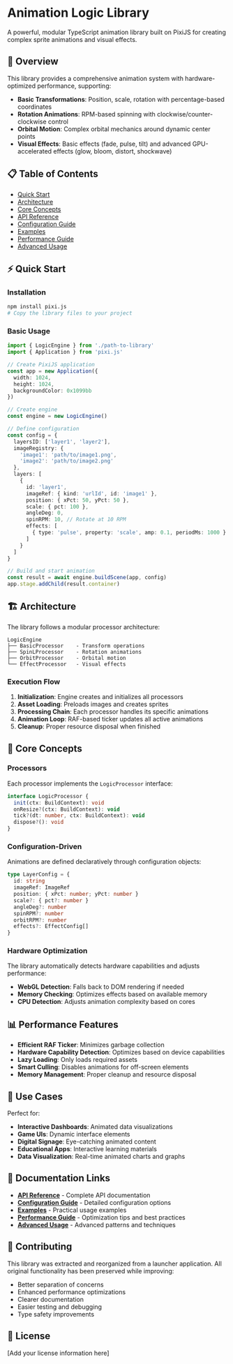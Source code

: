 # Animation Logic Library

A powerful, modular TypeScript animation library built on PixiJS for creating complex sprite animations and visual effects.

## 🚀 Overview

This library provides a comprehensive animation system with hardware-optimized performance, supporting:

- **Basic Transformations**: Position, scale, rotation with percentage-based coordinates
- **Rotation Animations**: RPM-based spinning with clockwise/counter-clockwise control
- **Orbital Motion**: Complex orbital mechanics around dynamic center points
- **Visual Effects**: Basic effects (fade, pulse, tilt) and advanced GPU-accelerated effects (glow, bloom, distort, shockwave)

## 📋 Table of Contents

- [Quick Start](#quick-start)
- [Architecture](#architecture)
- [Core Concepts](#core-concepts)
- [API Reference](./API.md)
- [Configuration Guide](./Configuration.md)
- [Examples](./Examples.md)
- [Performance Guide](./Performance.md)
- [Advanced Usage](./Advanced.md)

## ⚡ Quick Start

### Installation

```bash
npm install pixi.js
# Copy the library files to your project
```

### Basic Usage

```typescript
import { LogicEngine } from './path-to-library'
import { Application } from 'pixi.js'

// Create PixiJS application
const app = new Application({
  width: 1024,
  height: 1024,
  backgroundColor: 0x1099bb
})

// Create engine
const engine = new LogicEngine()

// Define configuration
const config = {
  layersID: ['layer1', 'layer2'],
  imageRegistry: {
    'image1': 'path/to/image1.png',
    'image2': 'path/to/image2.png'
  },
  layers: [
    {
      id: 'layer1',
      imageRef: { kind: 'urlId', id: 'image1' },
      position: { xPct: 50, yPct: 50 },
      scale: { pct: 100 },
      angleDeg: 0,
      spinRPM: 10, // Rotate at 10 RPM
      effects: [
        { type: 'pulse', property: 'scale', amp: 0.1, periodMs: 1000 }
      ]
    }
  ]
}

// Build and start animation
const result = await engine.buildScene(app, config)
app.stage.addChild(result.container)
```

## 🏗️ Architecture

The library follows a modular processor architecture:

```
LogicEngine
├── BasicProcessor    - Transform operations
├── SpinLProcessor    - Rotation animations  
├── OrbitProcessor    - Orbital motion
└── EffectProcessor   - Visual effects
```

### Execution Flow

1. **Initialization**: Engine creates and initializes all processors
2. **Asset Loading**: Preloads images and creates sprites
3. **Processing Chain**: Each processor handles its specific animations
4. **Animation Loop**: RAF-based ticker updates all active animations
5. **Cleanup**: Proper resource disposal when finished

## 🔧 Core Concepts

### Processors

Each processor implements the `LogicProcessor` interface:

```typescript
interface LogicProcessor {
  init(ctx: BuildContext): void
  onResize?(ctx: BuildContext): void
  tick?(dt: number, ctx: BuildContext): void
  dispose?(): void
}
```

### Configuration-Driven

Animations are defined declaratively through configuration objects:

```typescript
type LayerConfig = {
  id: string
  imageRef: ImageRef
  position: { xPct: number; yPct: number }
  scale?: { pct?: number }
  angleDeg?: number
  spinRPM?: number
  orbitRPM?: number
  effects?: EffectConfig[]
}
```

### Hardware Optimization

The library automatically detects hardware capabilities and adjusts performance:

- **WebGL Detection**: Falls back to DOM rendering if needed
- **Memory Checking**: Optimizes effects based on available memory
- **CPU Detection**: Adjusts animation complexity based on cores

## 📊 Performance Features

- **Efficient RAF Ticker**: Minimizes garbage collection
- **Hardware Capability Detection**: Optimizes based on device capabilities  
- **Lazy Loading**: Only loads required assets
- **Smart Culling**: Disables animations for off-screen elements
- **Memory Management**: Proper cleanup and resource disposal

## 🎯 Use Cases

Perfect for:

- **Interactive Dashboards**: Animated data visualizations
- **Game UIs**: Dynamic interface elements
- **Digital Signage**: Eye-catching animated content
- **Educational Apps**: Interactive learning materials
- **Data Visualization**: Real-time animated charts and graphs

## 📖 Documentation Links

- **[API Reference](./API.md)** - Complete API documentation
- **[Configuration Guide](./Configuration.md)** - Detailed configuration options
- **[Examples](./Examples.md)** - Practical usage examples
- **[Performance Guide](./Performance.md)** - Optimization tips and best practices
- **[Advanced Usage](./Advanced.md)** - Advanced patterns and techniques

## 🤝 Contributing

This library was extracted and reorganized from a launcher application. All original functionality has been preserved while improving:

- Better separation of concerns
- Enhanced performance optimizations  
- Clearer documentation
- Easier testing and debugging
- Type safety improvements

## 📄 License

[Add your license information here]